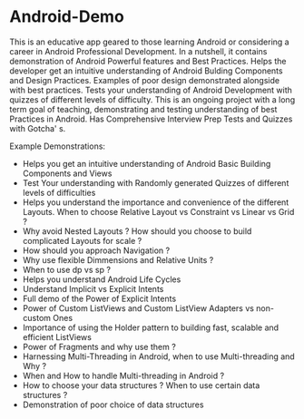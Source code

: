 # Android-Demo
This is an educative app geared to those learning Android or considering a career in Android Professional Development.
In a nutshell, it contains demonstration of Android Powerful features and Best Practices. 
Helps the developer get an intuitive understanding of Android Bulding Components and Design Practices.
Examples of poor design demonstrated alongside with best practices.
Tests your understanding of Android Development with quizzes of different levels of difficulty.
This is an ongoing project with a long term goal of teaching, demonstrating and testing understanding of best Practices in Android.
Has Comprehensive Interview Prep Tests and Quizzes with Gotcha' s.

Example Demonstrations: 

- Helps you get an intuitive understanding of Android Basic Building Components and Views
- Test Your understanding with Randomly generated Quizzes of different levels of difficulties
- Helps you understand the importance and convenience of the different Layouts. When to choose Relative Layout vs Constraint vs Linear vs Grid ?
- Why avoid Nested Layouts ? How should you choose to build complicated Layouts for scale ?
- How should you approach Navigation ? 
- Why use flexible Dimmensions and Relative Units ? 
- When to use dp vs sp ?
- Helps you understand Android Life Cycles
- Understand Implicit vs Explicit Intents
- Full demo of the Power of Explicit Intents 
- Power of Custom ListViews and Custom ListView Adapters vs non-custom Ones
- Importance of using the Holder pattern to building fast, scalable and efficient ListViews
- Power of Fragments and why use them ? 
- Harnessing Multi-Threading in Android, when to use Multi-threading and Why ?
- When and How to handle Multi-threading in Android ?
- How to choose your data structures ? When to use certain data structures ? 
- Demonstration of poor choice of data structures  






